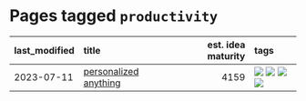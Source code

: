 # Pages tagged `productivity`

|last_modified|title|est. idea maturity|tags
|:---|:---|---:|:---|
|2023-07-11|[personalized anything](../personalized_anything.md)|4159|[![](https://img.shields.io/badge/tag-gdpr_data_export-587798)](../tags/gdpr_data_export.md) [![](https://img.shields.io/badge/tag-llm-5e378d)](../tags/llm.md) [![](https://img.shields.io/badge/tag-personalization-2c91b4)](../tags/personalization.md) [![](https://img.shields.io/badge/tag-productivity-d2ea1b)](../tags/productivity.md)|